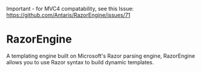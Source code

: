 Important - for MVC4 compatability, see this Issue: https://github.com/Antaris/RazorEngine/issues/71

RazorEngine
===========

A templating engine built on Microsoft's Razor parsing engine, RazorEngine allows you to use Razor syntax to build dynamic templates.